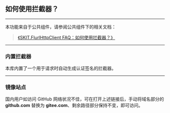 ﻿## 如何使用拦截器？

---

本功能来自于公共组件，请参阅公共组件下的相关文档：

> [《SKIT.FlurlHttpClient FAQ：如何使用拦截器？》](https://github.com/fudiwei/DotNetCore.SKIT.FlurlHttpClient/blob/main/docs/README.md)

---

### 内置拦截器

本库内置了一个用于请求时自动生成认证签名的拦截器。

---

### 镜像站点

国内用户如访问 GitHub 网络状况不佳，可在打开上述链接后，手动将域名部分的 **github.com** 替换为 **gitee.com**、剩余路径部分保持不变，即可访问。
